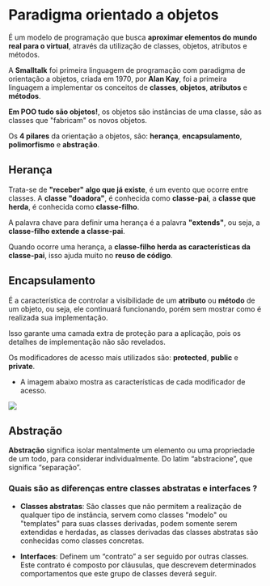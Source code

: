 # Paradigma orientado a objetos

É um modelo de programação que busca **aproximar elementos do mundo real para o virtual**, através da utilização de classes, objetos, atributos e métodos.

A **Smalltalk** foi primeira linguagem de programação com paradigma de orientação a objetos, criada em 1970, por **Alan Kay**, foi a primeira linguagem a implementar os conceitos de **classes**, **objetos**, **atributos** e **métodos**.

**Em POO tudo são objetos!**, os objetos são instâncias de uma classe, são as classes que "fabricam" os novos objetos.

Os **4 pilares** da orientação a objetos, são: **herança**, **encapsulamento**, **polimorfismo** e **abstração**.

## Herança

Trata-se de **"receber" algo que já existe**, é um evento que ocorre entre classes. A **classe "doadora"**, é conhecida como **classe-pai**, a **classe que herda**, é conhecida como **classe-filho**.

A palavra chave para definir uma herança é a palavra **"extends"**, ou seja, a **classe-filho extende a classe-pai**.

Quando ocorre uma herança, a **classe-filho herda as características da classe-pai**, isso ajuda muito no **reuso de código**.

## Encapsulamento

É a característica de controlar a visibilidade de um **atributo** ou **método** de um objeto, ou seja, ele continuará funcionando, porém sem mostrar como é realizada sua implementação.

Isso garante uma camada extra de proteção para a aplicação, pois os detalhes de implementação não são revelados.

Os modificadores de acesso mais utilizados são: **protected**, **public** e **private**.

- A imagem abaixo mostra as características de cada modificador de acesso.

<img src="https://iq.opengenus.org/content/images/2020/04/java-opengenus.jpg" />

## Abstração

**Abstração** significa isolar mentalmente um elemento ou uma propriedade de um todo, para considerar individualmente. Do latim “abstracione”, que significa “separação”.

### Quais são as diferenças entre classes abstratas e interfaces ?

- **Classes abstratas**: São classes que não permitem a realização de qualquer tipo de instância, servem como classes "modelo" ou "templates" para suas classes derivadas, podem somente serem extendidas e herdadas, as classes derivadas das classes abstratas são conhecidas como classes concretas.

- **Interfaces**: Definem um “contrato” a ser seguido por outras classes. Este contrato é composto por cláusulas, que descrevem determinados comportamentos que este grupo de classes deverá seguir.
